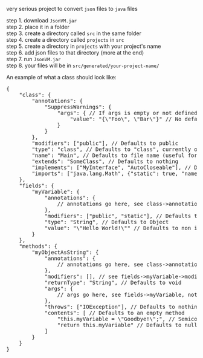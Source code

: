very serious project to convert `json` files to `java` files

step 1. download `JsonVM.jar`\
step 2. place it in a folder\
step 3. create a directory called `src` in the same folder\
step 4. create a directory called `projects` in `src`\
step 5. create a directory in `projects` with your project's name\
step 6. add json files to that directory (more at the end)\
step 7. run `JsonVM.jar`\
step 8. your files will be in `src/generated/your-project-name/`

An example of what a class should look like:
<pre>
{
    "class": {
        "annotations": {
            "SuppressWarnings": {
                "args": { // If args is empty or not defined, annotation will not be followed by anything
                    "value": "{\"Foo\", \"Bar\"}" // No default value, it is better to use the annotation's default value
                }
            }
        },
        "modifiers": ["public"], // Defaults to public
        "type": "class", // Defaults to "class", currently only classes and interfaces are supported
        "name": "Main", // Defaults to file name (useful for generics, eg: Main<E>)
        "extends": "SomeClass", // Defaults to nothing
        "implements": ["MyInterface", "AutoCloseable"], // Defaults to nothing
        "imports": ["java.lang.Math", {"static": true, "name": "java.io.BufferedWriter"}] // Defaults to nothing
    },
    "fields": {
        "myVariable": {
            "annotations": {
                // annotations go here, see class->annotations->SuppressWarnings
            },
            "modifiers": ["public", "static"], // Defaults to nothing
            "type": "String", // Defaults to Object
            "value": "\"Hello World!\"" // Defaults to non initialized variable
        }
    },
    "methods": {
        "myObjectAsString": {
            "annotations": {
                // annotations go here, see class->annotations->SuppressWarnings
            },
            "modifiers": [], // see fields->myVariable->modifiers
            "returnType": "String", // Defaults to void
            "args": {
                // args go here, see fields->myVariable, note that any illegal syntax will be shown in logs.
            },
            "throws": ["IOException"], // Defaults to nothing
            "contents": [ // Defaults to an empty method
                "this.myVariable = \"Goodbye!\";", // Semicolon is optional
                "return this.myVariable" // Defaults to null, if the method returns void, default to nothing
            ]
        }
    }
}
</pre>